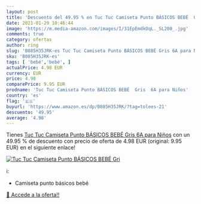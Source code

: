 ```yaml
---
layout: post
title: 'Descuento del 49.95 % en Tuc Tuc Camiseta Punto BÁSICOS BEBÉ  Gri'
date: 2021-01-29 10:46:44
image: 'https://m.media-amazon.com/images/I/31EpEmdkOqL._SL200_.jpg'
comments: true
category: ofertas
author: ring
slug: 'B085H35JRK-es Tuc Tuc Camiseta Punto BÁSICOS BEBÉ Gris 6A para Niños'
sku: 'B085H35JRK-es'
tags: [ 'bebé','bebé', ]
actualPrice: 4.98 EUR
currency: EUR
price: 4.98
comparePrice: 9.95 EUR
prodname: 'Tuc Tuc Camiseta Punto BÁSICOS BEBÉ  Gris  6A para Niños'
country: 'es'
flag: '🇪🇸'
buyurl: 'https://www.amazon.es/dp/B085H35JRK/?tag=tolees-21'
descuento: '49.95'
average: '4.98'
---
```


Tienes [Tuc Tuc Camiseta Punto BÁSICOS BEBÉ  Gris  6A para Niños](https://www.amazon.es/dp/B085H35JRK/?tag=tolees-21) con un 49.95 % de descuento con precio de oferta de 4.98 EUR (original: 9.95 EUR) en el siguiente enlace!

[![Tuc Tuc Camiseta Punto BÁSICOS BEBÉ  Gri](https://m.media-amazon.com/images/I/31EpEmdkOqL._SL200_.jpg)](https://www.amazon.es/dp/B085H35JRK/?tag=tolees-21)

ℹ️:

- Camiseta punto básicos bebé

[🛒 Accede a la oferta!!](https://www.amazon.es/dp/B085H35JRK/?tag=tolees-21)
